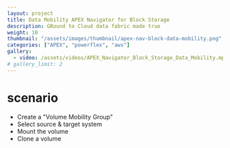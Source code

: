 ```yaml
---
layout: project
title: Data Mobility APEX Navigator for Block Storage
description: GRound to Cloud data fabric made true
weight: 10
thumbnail: "/assets/images/thumbnail/apex-nav-block-data-mobility.png"
categories: ["APEX", "powerflex", "aws"]
gallery:
  - video: /assets/videos/APEX_Navigator_Block_Storage_Data_Mobility.mp4
# gallery_limit: 2
---
```

# scenario

* Create a "Volume Mobility Group"
* Select source & target system
* Mount the volume
* Clone a volume